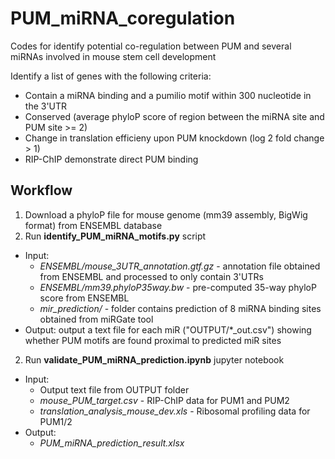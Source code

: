 # PUM_miRNA_coregulation
Codes for identify potential co-regulation between PUM and several miRNAs involved in mouse stem cell development

Identify a list of genes with the following criteria:
* Contain a miRNA binding and a pumilio motif within 300 nucleotide in the 3'UTR
* Conserved (average phyloP score of region between the miRNA site and PUM site >= 2)
* Change in translation efficieny upon PUM knockdown (log 2 fold change > 1)
* RIP-ChIP demonstrate direct PUM binding

## Workflow

1. Download a phyloP file for mouse genome (mm39 assembly, BigWig format) from ENSEMBL database
2. Run **identify_PUM_miRNA_motifs.py** script
* Input:
  * *ENSEMBL/mouse_3UTR_annotation.gtf.gz* - annotation file obtained from ENSEMBL and processed to only contain 3'UTRs
  * *ENSEMBL/mm39.phyloP35way.bw* - pre-computed 35-way phyloP score from ENSEMBL
  * *mir_prediction/* - folder contains prediction of 8 miRNA binding sites obtained from miRGate tool
* Output: output a text file for each miR ("OUTPUT/*_out.csv") showing whether PUM motifs are found proximal to predicted miR sites

2. Run **validate_PUM_miRNA_prediction.ipynb** jupyter notebook
* Input:
  * Output text file from OUTPUT folder
  * *mouse_PUM_target.csv* - RIP-ChIP data for PUM1 and PUM2
  * *translation_analysis_mouse_dev.xls* - Ribosomal profiling data for PUM1/2
* Output:
  * *PUM_miRNA_prediction_result.xlsx*
